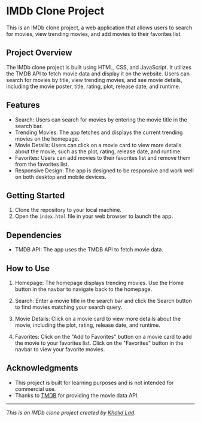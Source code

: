 # IMDb Clone Project

This is an IMDb clone project, a web application that allows users to search for movies, view trending movies, and add movies to their favorites list.

## Project Overview

The IMDb clone project is built using HTML, CSS, and JavaScript. It utilizes the TMDB API to fetch movie data and display it on the website. Users can search for movies by title, view trending movies, and see movie details, including the movie poster, title, rating, plot, release date, and runtime.

## Features

- Search: Users can search for movies by entering the movie title in the search bar.
- Trending Movies: The app fetches and displays the current trending movies on the homepage.
- Movie Details: Users can click on a movie card to view more details about the movie, such as the plot, rating, release date, and runtime.
- Favorites: Users can add movies to their favorites list and remove them from the favorites list.
- Responsive Design: The app is designed to be responsive and work well on both desktop and mobile devices.

## Getting Started

1. Clone the repository to your local machine.
2. Open the `index.html` file in your web browser to launch the app.

## Dependencies

- TMDB API: The app uses the TMDB API to fetch movie data.

## How to Use

1. Homepage: The homepage displays trending movies. Use the Home button in the navbar to navigate back to the homepage.

2. Search: Enter a movie title in the search bar and click the Search button to find movies matching your search query.

3. Movie Details: Click on a movie card to view more details about the movie, including the plot, rating, release date, and runtime.

4. Favorites: Click on the "Add to Favorites" button on a movie card to add the movie to your favorites list. Click on the "Favorites" button in the navbar to view your favorite movies.



## Acknowledgments

- This project is built for learning purposes and is not intended for commercial use.
- Thanks to [TMDB](https://www.themoviedb.org/) for providing the movie data API.

---

_This is an IMDb clone project created by [Khalid Lad](https://github.com/yourusername)._
